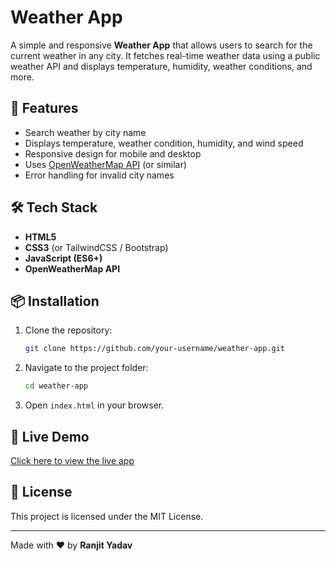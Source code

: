 # Weather App

A simple and responsive **Weather App** that allows users to search for the current weather in any city. 
It fetches real-time weather data using a public weather API and displays temperature, humidity, weather conditions, and more.

## 🌟 Features
- Search weather by city name
- Displays temperature, weather condition, humidity, and wind speed
- Responsive design for mobile and desktop
- Uses [OpenWeatherMap API](https://openweathermap.org/api) (or similar)
- Error handling for invalid city names

## 🛠️ Tech Stack
- **HTML5**
- **CSS3** (or TailwindCSS / Bootstrap)
- **JavaScript (ES6+)**
- **OpenWeatherMap API**

## 📦 Installation
1. Clone the repository:
   ```bash
   git clone https://github.com/your-username/weather-app.git
   ```
2. Navigate to the project folder:
   ```bash
   cd weather-app
   ```
3. Open `index.html` in your browser.

## 🚀 Live Demo
[Click here to view the live app](https://weather-app-by-ranjit.netlify.app/)

## 📜 License
This project is licensed under the MIT License.

---
Made with ❤️ by **Ranjit Yadav**
